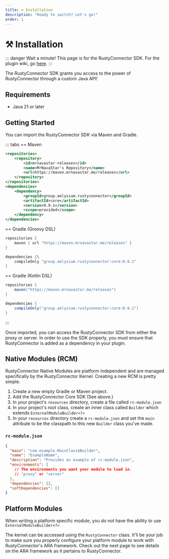 ```yaml
---
title: ⚒️ Installation
description: "Ready to switch? Let's go!"
order: 1
---
```

# ⚒️ Installation
::: danger Wait a minute!
This page is for the RustyConnector SDK.
For the plugin wiki, go [here](/rusty-connector/).
:::

The RustyConnector SDK grants you access to the power of RustyConnector through a custom Java API!

## Requirements
- Java 21 or later

## Getting Started
You can import the RustyConnector SDK via Maven and Gradle.

::: tabs
== Maven
```xml
<repositories>
    <repository>
        <id>mrnavastar-releases</id>
        <name>MrNavaStar's Repository</name>
        <url>https://maven.mrnavastar.me/releases</url>
    </repository>
</repositories>
<dependencies>
    <dependency>
        <groupId>group.aelysium.rustyconnector</groupId>
        <artifactId>core</artifactId>
        <version>0.9.1</version>
        <scope>provided</scope>
    </dependency>
</dependencies>
```
== Gradle (Groovy DSL)
```java
repositories {
    maven { url "https://maven.mrnavastar.me/releases" }
}

dependencies {\
    compileOnly "group.aelysium.rustyconnector:core:0.9.1"
}
```
== Gradle (Kotlin DSL)
```java
repositories {
    maven("https://maven.mrnavastar.me/releases")
}

dependencies {
    compileOnly("group.aelysium.rustyconnector:core:0.9.1")
}
```
:::

Once imported, you can access the RustyConnector SDK from either the proxy or server.
In order to use the SDK properly, you must ensure that RustyConnector is added as a dependency in your plugin.

## Native Modules (RCM)
RustyConnector Native Modules are platform independent and are managed specifically by the RustyConnector Kernel.
Creating a new RCM is pretty simple.
1. Create a new empty Gradle or Maven project.
2. Add the RustyConnector Core SDK (See above.)
3. In your project's `resources` directory, create a file called `rc-module.json`
4. In your project's root class, create an inner class called `Builder` which extends `ExternalModuleBuilder<?>`
5. In your `resources` directory create a `rc-module.json` and set the `main` attribute to be the classpath to this new `Builder` class you've made.

### `rc-module.json`
```json
{
  "main": "com.example.MainClass$Builder",
  "name": "ExampleName",
  "description": "Provides an example of rc-module.json",
  "environments": [
    // The environments you want your module to load in.
    // "proxy" or "server"
  ],
  "dependencies": [],
  "softDependencies": []
}
```

## Platform Modules
When writing a platform specific module, you do not have the ability to use `ExternalModuleBuilder<?>`

The kernel can be accessed using the `RustyConnector` class.
It'll be your job to make sure you properly configure your platform module to work with RustyConnector's ARA framework.
Check out the next page to see details on the ARA framework as it pertains to RustyConnector.
